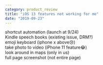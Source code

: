 ```yaml
---
category: product_review
title: "iOS 13 features not working for me"
date: "2019-09-23"
---
```


shortcut automation (launch at 9/24)  
Kindle speech books (existing issue, DRM?)  
emoji keyboard (iphone x above😢)  
take photo to video (iPhone 11 feature😂)  
look around in maps (only in us)  
full page screenshot (not entire page)
